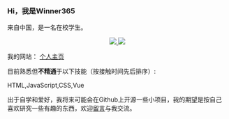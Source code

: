 ### Hi，我是Winner365
来自中国，是一名在校学生。
<div align="center">
  <a href="https://github.com/anuraghazra/github-readme-stats">
  <picture>
    <source
      srcset="https://github-readme-stats.vercel.app/api?username=winner365-china&show_icons=true&hide_border=true&show=reviews&rank_icon=percentile&theme=dark"
      media="(prefers-color-scheme: dark)"
    />
    <source
      srcset="https://github-readme-stats.vercel.app/api?username=winner365-china&show_icons=true&hide_border=true&show=reviews&rank_icon=percentile"
      media="(prefers-color-scheme: light), (prefers-color-scheme: no-preference)"
    />
    <img src="https://github-readme-stats.vercel.app/api?username=winner365-china&show_icons=true&hide_border=true&show=reviews&rank_icon=percentile" />
  </picture>
</a>

<a href="https://github.com/HwangTaehyun/github-repository-contribution-stats">
  <picture>
    <source
      srcset="https://github-contributor-stats.vercel.app/api?username=winner365-china&hide_border=true&limit=5&theme=github_dark"
      media="(prefers-color-scheme: dark)"
    />
    <source
      srcset="https://github-contributor-stats.vercel.app/api?username=winner365-china&hide_border=true&limit=5"
      media="(prefers-color-scheme: light), (prefers-color-scheme: no-preference)"
    />
    <img src="https://github-contributor-stats.vercel.app/api?username=winner365-china&hide_border=true&limit=5">
  </picture>
</a>
</div>

<div align="center">

</div>


<!-- ![Winner365's GitHub stats](https://github-readme-stats.vercel.app/api?username=winner365-china&show_icons=true&theme=ayu-mirage) -->
我的网站：
<a href="https://365sites.top/?from=github-homepage" target="_blank">个人主页</a>

目前熟悉但**不精通**于以下技能（按接触时间先后排序）:

HTML,JavaScript,CSS,Vue


出于自学和爱好，我将来可能会在Github上开源一些小项目，我的期望是按自己喜欢研究一些有趣的东西，欢迎<a href="https://blog.365sites.top/talk-to" target="_blank">留言</a>与我交流。
